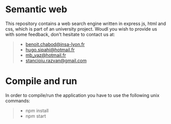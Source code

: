 # Semantic web

This repository contains a web search engine written in express js, html and css, which is part of an university project.
Woudl you wish to provide us with some feedback, don't hesitate to contact us at:
> - benoit.chabod@insa-lyon.fr <br />
> - hugo.sipahi@hotmail.fr <br />
> - mb_vaz@hotmail.fr <br />
> - stancioiu.razvan@gmail.com <br />

# Compile and run
In order to compile/run the application you have to use the following unix commands:
> - npm install <br />
> - npm start <br />
